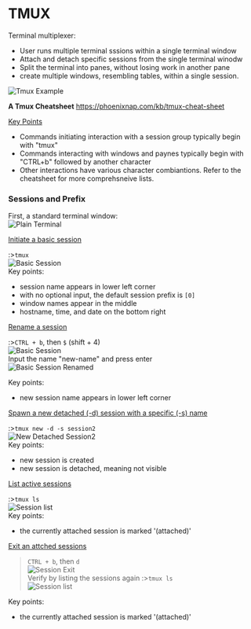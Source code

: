 # TMUX
Terminal multiplexer:
- User runs multiple terminal sssions within a single terminal window
- Attach and detach specific sessions from the single terminal winodw
- Split the terminal into panes, without losing work in another pane
- create multiple windows, resembling tables, within a single session.

![Tmux Example](/images/tmux.png)<br>

**A Tmux Cheatsheet**
https://phoenixnap.com/kb/tmux-cheat-sheet

<ins>Key Points</ins>
- Commands initiating interaction with a session group typically begin with "tmux"
- Commands interacting with windows and paynes typically begin with "CTRL+b" followed by another character
- Other interactions have various character combiantions. Refer to the cheatsheet for more comprehsneive lists.

### Sessions and Prefix ###

First, a standard terminal window:<br>
![Plain Terminal](/images/terminal.png)<br>

<ins>Initiate a basic session</ins>

:>````tmux````<br>
![Basic Session](/images/basicSession.png)<br>
Key points:
- session name appears in lower left corner
- with no optional input, the default session prefix is `[0]`
- window names appear in the middle
- hostname, time, and date on the bottom right


<ins>Rename a session</ins>

:>````CTRL + b````, then ````$```` (shift + 4)<br>
![Basic Session](/images/sessionRename.png)<br>
Input the name "new-name" and press enter<br>
![Basic Session Renamed](/images/sessionRenamed.png)<br>

Key points:
- new session name appears in lower left corner

<ins>Spawn a new detached (-d) session with a specific (-s) name</ins>

:>````tmux new -d -s session2````<br>
![New Detached Session2](/images/newDetachedSession.png)<br>
Key points:
- new session is created
- new session is detached, meaning not visible

<ins>List active sessions</ins>

:>````tmux ls````<br>
![Session list](/images/sessionList.png)<br>
Key points:
- the currently attached session is marked '(attached)'

<ins>Exit an attched sessions</ins>

>````CTRL + b````, then ````d````<br>
![Session Exit](/images/sessionExit.png)<br>
Verify by listing the sessions again
:>````tmux ls````<br>
![Session list](/images/sessionListAfterExit.png)<br>

Key points:
- the currently attached session is marked '(attached)'






